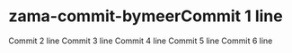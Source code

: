 # zama-commit-bymeerCommit 1 line
Commit 2 line
Commit 3 line
Commit 4 line
Commit 5 line
Commit 6 line
